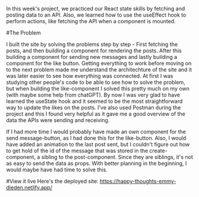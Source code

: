 In this week's project, we practiced our React state skills by fetching and posting data to an API. Also, we learned how to use the useEffect hook to perform actions, like fetching the API when a component is mounted.

#The Problem

I built the site by solving the problems step by step - First fetching the posts, and then building a component for rendering the posts. After this building a component for sending new messages and lastly building a component for the like button. Getting everything to work before moving on to the next problem made me understand the architechture of the site and it was later easier to see how everything was connected. At first I was studying other people's code to be able to see how to solve the problem, but when building the like-component I solved this pretty much on my own (with maybe some help from chatGPT). By now I was very glad to have learned the useState hook and it seemed to be the most straightforward way to update the likes on the posts. I've also used Postman during the project and this I found very helpful as it gave me a good overview of the data the APIs were sending and receiving.

If I had more time I would probably have made an own component for the send message-button, as I had done this for the like-button. Also, I would have added an animation to the last post sent, but I couldn't figure out how to get hold of the id of the message that was stored in the create-component, a sibling to the post-component. Since they are siblings, it's not as easy to send the data as props. With better planning in the beginning, I would maybe have had time to solve this.

#View it live
Here's the deployed site: https://happy-thoughts-emmy-dieden.netlify.app/

